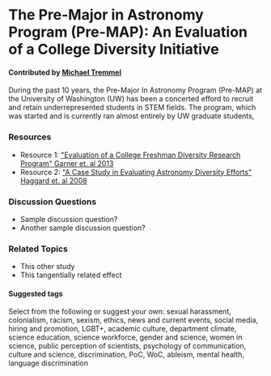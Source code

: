 # The Pre-Major in Astronomy Program (Pre-MAP): An Evaluation of a College Diversity Initiative

#### Contributed by [Michael Tremmel ](http://www.astro.washington.edu/users/mjt29/)

During the past 10 years, the Pre-Major In Astronomy Program (Pre-MAP) at the University of Washington (UW) has been a concerted efford to recruit and retain underrepresented students in STEM fields. The program, which was started and is currently ran almost entirely by UW graduate students, 

### Resources 

* Resource 1: ["Evaluation of a College Freshman Diversity Research Program" Garner et. al 2013](http://adsabs.harvard.edu/abs/2013arXiv1311.5486G)
* Resource 2: ["A Case Study in Evaluating Astronomy Diversity Efforts" Haggard et. al 2008](http://csma.aas.org/spectrum_files/spectrum_Jun08.pdf)

### Discussion Questions

* Sample discussion question?
* Another sample discussion question?

### Related Topics

* This other study
* This tangentially related effect

#### Suggested tags

Select from the following or suggest your own: sexual harassment, colonialism, 
racism, sexism, ethics, news and current events, social media, 
hiring and promotion, LGBT+, academic culture, department climate, 
science education, science workforce, gender and science, women in science, 
public perception of scientists, psychology of communication, 
culture and science, discrimination, PoC, WoC, ableism, mental health,
language discrimination
